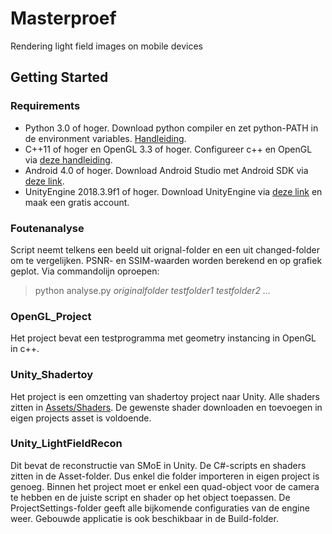 # Masterproef
Rendering light field images on mobile devices

## Getting Started

### Requirements
* Python 3.0 of hoger. Download python compiler en zet python-PATH in de environment variables. [Handleiding](https://docs.python.org/2/using/windows.html).
* C++11 of hoger en OpenGL 3.3 of hoger. Configureer c++ en OpenGL via [deze handleiding](http://www.opengl-tutorial.org/beginners-tutorials/tutorial-1-opening-a-window/).
* Android 4.0 of hoger. Download Android Studio met Android SDK via [deze link](https://developer.android.com/studio).
* UnityEngine 2018.3.9f1 of hoger. Download UnityEngine via [deze link](https://unity3d.com/get-unity/download) en maak een gratis account. 

### Foutenanalyse
Script neemt telkens een beeld uit orignal-folder en een uit changed-folder om te vergelijken. PSNR- en SSIM-waarden worden berekend en op grafiek geplot. 
Via commandolijn oproepen: 
> python analyse.py *originalfolder testfolder1 testfolder2 ...*

### OpenGL_Project 
Het project bevat een testprogramma met geometry instancing in OpenGL in c++.

### Unity_Shadertoy
Het project is een omzetting van shadertoy project naar Unity. Alle shaders zitten in [Assets/Shaders](https://github.com/kurogga/masterproef/tree/master/Unity_Shadertoy/Assets/Shaders). De gewenste shader downloaden en toevoegen in eigen projects asset is voldoende.

### Unity_LightFieldRecon
Dit bevat de reconstructie van SMoE in Unity. De C#-scripts en shaders zitten in de Asset-folder. Dus enkel die folder importeren in eigen project is genoeg. Binnen het project moet er enkel een quad-object voor de camera te hebben en de juiste script en shader op het object toepassen. De ProjectSettings-folder geeft alle bijkomende configuraties van de engine weer. Gebouwde applicatie is ook beschikbaar in de Build-folder. 